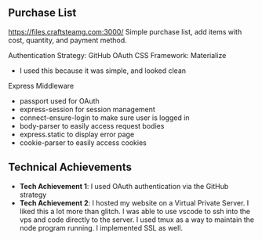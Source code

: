 ## Purchase List

https://files.craftsteamg.com:3000/
Simple purchase list, add items with cost, quantity, and payment method. 

Authentication Strategy: GitHub OAuth
CSS Framework: Materialize
- I used this because it was simple, and looked clean

Express Middleware
- passport used for OAuth
- express-session for session management
- connect-ensure-login to make sure user is logged in
- body-parser to easily access request bodies
- express.static to display error page
- cookie-parser to easily access cookies



## Technical Achievements
- **Tech Achievement 1**: I used OAuth authentication via the GitHub strategy
- **Tech Achievement 2**: I hosted my website on a Virtual Private Server. I liked this a lot more than glitch. I was able to use vscode to ssh into the vps and code directly to the server. I used tmux as a way to maintain the node program running. I implemented SSL as well.

